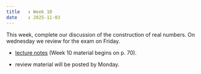 ```yaml
---
title   : Week 10
date    : 2025-11-03
---
```


This week, complete our discussion of the construction of real numbers. On wednesday we review for the
exam on Friday.

- [lecture notes](/course-content/bridge-to-higher-math.pdf)  (Week 10 material begins on p. 70).


- review material will be posted by Monday.
